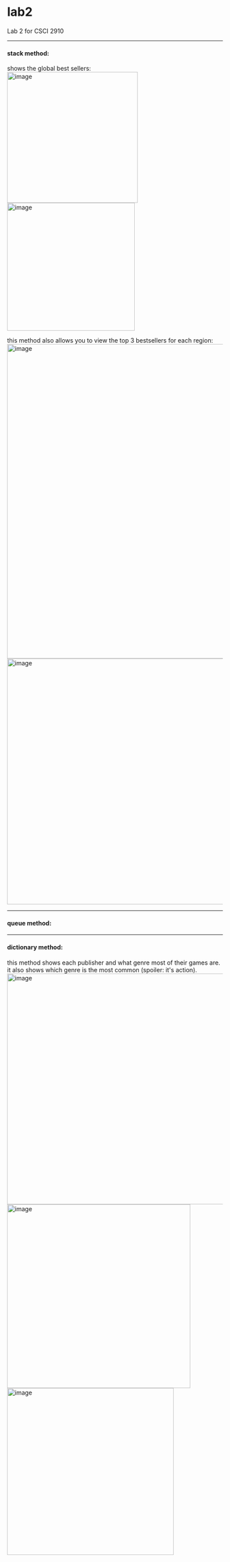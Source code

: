 # lab2
Lab 2 for CSCI 2910
<hr>

#### stack method:
shows the global best sellers:
<br>
<img width="305" alt="image" src="https://github.com/kinsley7/lab2/assets/113950546/f4cc528d-35d5-46b4-8728-b5a98dfe1cfe">
<img width="298" alt="image" src="https://github.com/kinsley7/lab2/assets/113950546/a05922ff-4968-45eb-a5ab-9ed2038bd572">

this method also allows you to view the top 3 bestsellers for each region:
<br>
<img width="733" alt="image" src="https://github.com/kinsley7/lab2/assets/113950546/b1e93263-6388-441c-bdb0-de22cad6afc3">
<img width="573" alt="image" src="https://github.com/kinsley7/lab2/assets/113950546/2ccc7bcc-4c23-456d-acd5-748eb3319513">

<hr>

#### queue method:

<hr>

#### dictionary method:
this method shows each publisher and what genre most of their games are. it also shows which genre is the most common (spoiler: it's action).
<br> 
<img width="538" alt="image" src="https://github.com/kinsley7/lab2/assets/113950546/b8f1ea50-778c-4caf-8080-384d6914454e">
<img width="428" alt="image" src="https://github.com/kinsley7/lab2/assets/113950546/ad067345-c134-4c1c-87eb-489b7eb274ed">
<img width="389" alt="image" src="https://github.com/kinsley7/lab2/assets/113950546/8c90cfde-59ca-4b7e-a1ea-ff7ed2b5bb77">




